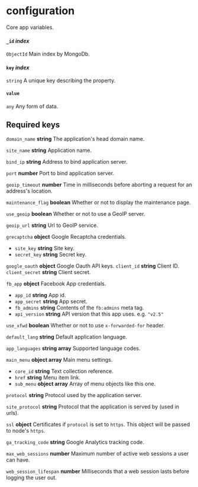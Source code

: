 # configuration
Core app variables.

#### `_id` *index*
`ObjectId` Main index by MongoDb.

#### `key` *index*
`string` A unique key describing the property.

#### `value`
`any` Any form of data.

## Required keys
`domain_name` **string** The application's head domain name.

`site_name` **string** Application name.

`bind_ip` **string** Address to bind application server.

`port` **number** Port to bind application server.

`geoip_timeout` **number** Time in milliseconds before aborting a request for an address's location.

`maintenance_flag` **boolean** Whether or not to display the maintenance page.

`use_geoip` **boolean** Whether or not to use a GeoIP server.

`geoip_url` **string** Url to GeoIP service.

`grecaptcha` **object** Google Recaptcha credentials.
   * `site_key` **string** Site key.
   * `secret_key` **string** Secret key.

`google_oauth` **object** Google Oauth API keys.
   `client_id` **string** Client ID.
   `client_secret` **string** Client secret.

`fb_app` **object** Facebook App credentials.
   * `app_id` **string** App id.
   * `app_secret` **string** App secret.
   * `fb_admins` **string** Contents of the `fb:admins` meta tag.
   * `api_version` **string** API version that this app uses. e.g. `"v2.5"`

`use_xfwd` **boolean** Whether or not to use `x-forwarded-for` header.

`default_lang` **string** Default application language.

`app_languages` **string array** Supported language codes.

`main_menu` **object array** Main menu settings.
   * `core_id` **string** Text collection reference.
   * `href` **string** Menu item link.
   * `sub_menu` **object array** Array of menu objects like this one.

`protocol` **string** Protocol used by the application server.

`site_protocol` **string** Protocol that the application is served by (used in urls).

`ssl` **object** Certificates if `protocol` is set to `https`. This object will be passed to node's `https`.

`ga_tracking_code` **string** Google Analytics tracking code.

`max_web_sessions` **number** Maximum number of active web sessions a user can have.

`web_session_lifespan` **number** Milliseconds that a web session lasts before logging the user out.
